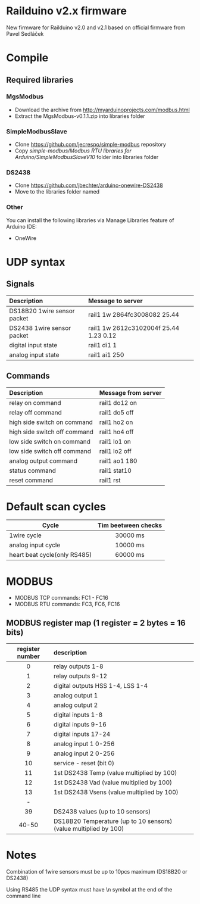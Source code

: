 # Railduino v2.x firmware

New firmware for Railduino v2.0 and v2.1 based on official firmware from Pavel Sedláček

# Compile

## Required libraries

### MgsModbus

- Download the archive from http://myarduinoprojects.com/modbus.html
- Extract the MgsModbus-v0.1.1.zip into libraries folder

### SimpleModbusSlave

- Clone https://github.com/jecrespo/simple-modbus repository
- Copy *simple-modbus/Modbus RTU libraries for Arduino/SimpleModbusSlaveV10* folder into libraries folder

### DS2438

- Clone https://github.com/jbechter/arduino-onewire-DS2438
- Move to the libraries folder named

### Other

You can install the following libraries via Manage Libraries feature of Arduino IDE:

- OneWire

# UDP syntax
## Signals

| Description | Message to server  |
| :--- | :--- |
DS18B20 1wire sensor packet|rail1 1w 2864fc3008082 25.44
DS2438 1wire sensor packet|rail1 1w 2612c3102004f 25.44 1.23 0.12
digital input state|rail1 di1 1
analog input state|rail1 ai1 250

## Commands

| Description | Message from server  |
| :--- | :--- |
relay on command|rail1 do12 on
relay off command|rail1 do5 off
high side switch on command|rail1 ho2 on
high side switch off command|rail1 ho4 off
low side switch on command|rail1 lo1 on
low side switch off command|rail1 lo2 off
analog output command|rail1 ao1 180
status command|rail1 stat10
reset command|rail1 rst

# Default scan cycles

| Cycle | Tim beetween checks
--- | :---:
1wire cycle|30000 ms
analog input cycle|10000 ms
heart beat cycle(only RS485)|60000 ms

# MODBUS

* MODBUS TCP commands: FC1 - FC16
* MODBUS RTU commands: FC3, FC6, FC16

## MODBUS register map (1 register = 2 bytes = 16 bits)
 
register number|description
 :---: | :--- 
0|relay outputs 1-8
1|relay outputs 9-12
2|digital outputs HSS 1-4, LSS 1-4
3|analog output 1
4|analog output 2
5|digital inputs 1-8
6|digital inputs 9-16
7|digital inputs 17-24
8|analog input 1           0-256
9|analog input 2           0-256
10|service - reset (bit 0)
11|1st DS2438 Temp (value multiplied by 100)
12|1st DS2438 Vad (value multiplied by 100)
13|1st DS2438 Vsens (value multiplied by 100)
-| 
39|DS2438 values (up to 10 sensors)
40-50|DS18B20 Temperature (up to 10 sensors) (value multiplied by 100)

# Notes

Combination of 1wire sensors must be up to 10pcs maximum (DS18B20 or DS2438)

Using RS485 the UDP syntax must have \n symbol at the end of the command line